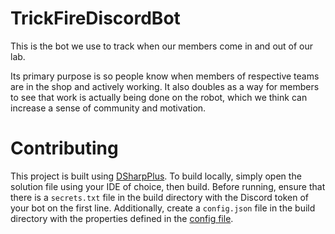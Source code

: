 ﻿# TrickFireDiscordBot

This is the bot we use to track when our members come in and out of our lab.

Its primary purpose is so people know when members of respective teams are in
the shop and actively working. It also doubles as a way for members to see that
work is actually being done on the robot, which we think can increase a sense of
community and motivation.

# Contributing

This project is built using [DSharpPlus](https://dsharpplus.github.io/). To
build locally, simply open the solution file using your IDE of choice, then
build. Before running, ensure that there is a `secrets.txt` file in the build
directory with the Discord token of your bot on the first line. Additionally,
create a `config.json` file in the build directory with the properties defined
in the [config file](TrickFireDiscordBot/Config.cs).